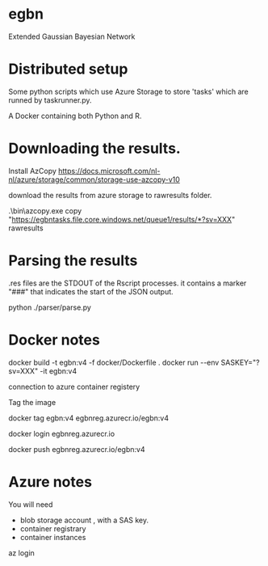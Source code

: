 # egbn
Extended Gaussian Bayesian Network


# Distributed setup

Some python scripts which use Azure Storage to store 'tasks' which are runned by taskrunner.py.

A Docker containing both Python and R.

# Downloading the results.

Install AzCopy
https://docs.microsoft.com/nl-nl/azure/storage/common/storage-use-azcopy-v10


download the results from azure storage to rawresults folder.

.\bin\azcopy.exe copy "https://egbntasks.file.core.windows.net/queue1/results/*?sv=XXX" rawresults



# Parsing the results

.res files are the STDOUT of the Rscript processes.
it contains a marker "###" that indicates the start of the JSON output. 

python ./parser/parse.py


# Docker notes

docker build -t egbn:v4 -f docker/Dockerfile .
docker run --env SASKEY="?sv=XXX" -it egbn:v4

connection to azure container registery

Tag the image

docker tag egbn:v4 egbnreg.azurecr.io/egbn:v4

docker login egbnreg.azurecr.io

docker push egbnreg.azurecr.io/egbn:v4

# Azure notes

You will need
- blob storage account , with a SAS key.
- container registrary
- container instances

az login
